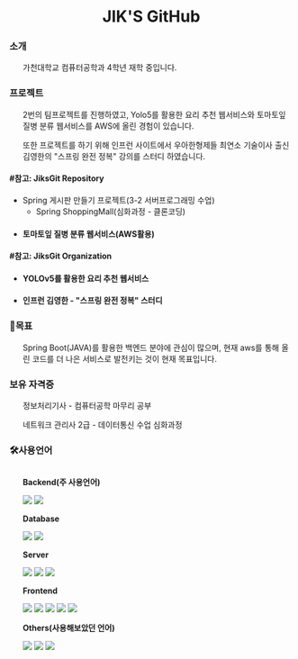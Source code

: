 <h1 align="center">JIK'S GitHub</h1>

<h3>소개</h3>
<ul>가천대학교 컴퓨터공학과 4학년 재학 중입니다.</ul>

<h3>프로젝트</h3>
<ul>2번의 팀프로젝트를 진행하였고, Yolo5를 활용한 요리 추천 웹서비스와 토마토잎 질병 분류 웹서비스를 AWS에 올린 경험이 있습니다.</ul>
<ul>또한 프로젝트를 하기 위해 인프런 사이트에서 우아한형제들 최연소 기술이사 출신 김영한의 "스프링 완전 정복" 강의를 스터디 하였습니다.</ul>

#### #참고: JiksGit Repository
  - Spring 게시판 만들기 프로젝트(3-2 서버프로그래밍 수업)
    + Spring ShoppingMall(심화과정 - 클론코딩)
  - #### 토마토잎 질병 분류 웹서비스(AWS활용)

#### #참고: JiksGit Organization
  - #### YOLOv5를 활용한 요리 추천 웹서비스
  - #### 인프런 김영한 - "스프링 완전 정복" 스터디

<h3>🤗목표</h3>
<ul>Spring Boot(JAVA)를 활용한 백엔드 분야에 관심이 많으며, 현재 aws를 통해 올린 코드를 더 나은 서비스로 발전키는 것이 현재 목표입니다.</ul>

<h3>보유 자격증</h3>
<ul>정보처리기사 - 컴퓨터공학 마무리 공부</ul>
<ul>네트워크 관리사 2급 - 데이터통신 수업 심화과정</ul>

<h3>🛠사용언어</h3>
<ul>
  <div style="display:flex; flex-direction:column; align-items:flex-start;">
    <!-- Backend -->
    <p><strong>Backend(주 사용언어)</strong></p>
    <div>
        <img src="https://img.shields.io/badge/Java-007396?style=for-the-badge&logo=Java&logoColor=white"> 
        <img src="https://img.shields.io/badge/Spring Boot-6DB33F?style=for-the-badge&logo=spring boot&logoColor=white"> 
    </div>
    <!-- Database -->
    <p><strong>Database</strong></p>
    <div>
        <img src="https://img.shields.io/badge/oracle-F80000?style=for-the-badge&logo=oracle&logoColor=white"> 
        <img src="https://img.shields.io/badge/mysql-4479A1?style=for-the-badge&logo=mysql&logoColor=white"> 
    </div>
    <!-- Server -->
    <p><strong>Server</strong></p>
    <div>
        <img src="https://img.shields.io/badge/linux-FCC624?style=for-the-badge&logo=linux&logoColor=black"> 
        <img src="https://img.shields.io/badge/apache tomcat-F8DC75?style=for-the-badge&logo=apachetomcat&logoColor=black">
        <img src="https://img.shields.io/badge/Amazon AWS-232F3E?style=for-the-badge&logo=amazon aws&logoColor=white"> 
    </div>
    <!-- Frontend -->
    <p><strong>Frontend</strong></p>
    <div>
        <img src="https://img.shields.io/badge/html5-E34F26?style=flat-square&logo=html5&logoColor=white"> 
        <img src="https://img.shields.io/badge/css-1572B6?style=flat-square&logo=css3&logoColor=white"> 
        <img src="https://img.shields.io/badge/javascript-F7DF1E?style=flat-square&logo=javascript&logoColor=black"> 
        <img src="https://img.shields.io/badge/bootstrap-7952B3?style=flat-square&logo=bootstrap&logoColor=white">
        <img src="https://img.shields.io/badge/React-20232A?style=flat-square&logo=react&logoColor=61DAFB">
    </div>
    <!-- Others -->
    <p><strong>Others(사용해보았던 언어)</strong></p>
    <div>
        <img src="https://img.shields.io/badge/Kotlin-7F52FF?style=flat-square&logo=kotlin&logoColor=white">
        <img src="https://img.shields.io/badge/Andoid Studio-3DDC84?style=flat-square&logo=android studio&logoColor=white">
        <img src="https://img.shields.io/badge/python-3776AB?style=flat-square&logo=python&logoColor=white"> 
</div><br>
</div>
</ul>
